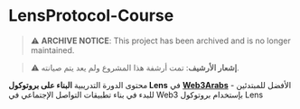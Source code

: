 # LensProtocol-Course

> :warning: **ARCHIVE NOTICE**: This project has been archived and is no longer maintained.

> :warning: **إشعار الأرشيف**: تمت أرشفة هذا المشروع ولم يعد يتم صيانته.


محتوى الدورة التدريبية **البناء على بروتوكول Lens** في **[Web3Arabs](https://www.web3arabs.com)** - الأفضل للمبتدئين للبدء في بناء تطبيقات التواصل الإجتماعي في Web3 بإستخدام بروتوكول Lens
